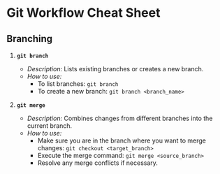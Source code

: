 # Git Workflow Cheat Sheet

## Branching

1. **`git branch`**

   - _Description:_ Lists existing branches or creates a new branch.
   - _How to use:_
     - To list branches: `git branch`
     - To create a new branch: `git branch <branch_name>`

2. **`git merge`**
   - _Description:_ Combines changes from different branches into the current branch.
   - _How to use:_
     - Make sure you are in the branch where you want to merge changes: `git checkout <target_branch>`
     - Execute the merge command: `git merge <source_branch>`
     - Resolve any merge conflicts if necessary.
